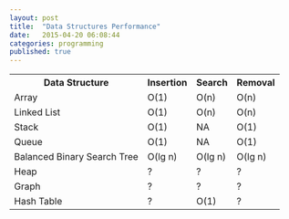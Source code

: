 ```yaml
---
layout: post
title:  "Data Structures Performance"
date:   2015-04-20 06:08:44
categories: programming
published: true
---
```


<div class="panel panel-default">
  <table class="responsive-table striped">
    <tr>
      <th> Data Structure </th>
      <th> Insertion  </th>
      <th> Search </th>
      <th> Removal </th>
    </tr>
    <tr>
      <td> Array </td>
      <td> O(1)  </td>
      <td> O(n) </td>
      <td> O(n) </td>
    </tr>
    <tr>
      <td> Linked List </td>
      <td> O(1)  </td>
      <td> O(n) </td>
      <td> O(n) </td>
    </tr>
    <tr>
      <td> Stack </td>
      <td> O(1)  </td>
      <td> NA </td>
      <td> O(1) </td>
    </tr>
    <tr>
      <td> Queue </td>
      <td> O(1)  </td>
      <td> NA </td>
      <td> O(1) </td>
    </tr>
    <tr>
      <td>Balanced Binary Search Tree</td>
      <td> O(lg n) </td>
      <td> O(lg n) </td>
      <td> O(lg n) </td>
    </tr>
    <tr>
      <td>Heap</td>
      <td> ?  </td>
      <td> ? </td>
      <td> ? </td>
    </tr>
    <tr>
      <td>Graph</td>
      <td> ?  </td>
      <td> ? </td>
      <td> ? </td>   
    </tr>
    <tr>
      <td>Hash Table</td>
      <td> ?  </td>
      <td> O(1) </td>
      <td> ? </td>   
    </tr>
  </table>
</div>